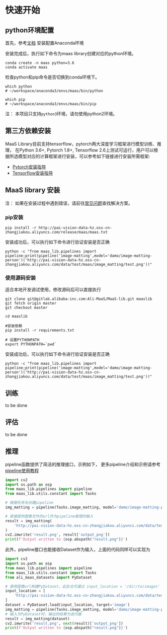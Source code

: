 # 快速开始

## python环境配置
首先，参考[文档](https://docs.anaconda.com/anaconda/install/) 安装配置Anaconda环境

安装完成后，执行如下命令为maas library创建对应的python环境。
```shell
conda create -n maas python=3.6
conda activate maas
```
检查python和pip命令是否切换到conda环境下。
```shell
which python
# ~/workspace/anaconda3/envs/maas/bin/python

which pip
# ~/workspace/anaconda3/envs/maas/bin/pip
```
注： 本项目只支持`python3`环境，请勿使用python2环境。

## 第三方依赖安装

MaaS Library目前支持tensorflow，pytorch两大深度学习框架进行模型训练、推理， 在Python 3.6+,  Pytorch 1.8+, Tensorflow 2.6上测试可运行，用户可以根据所选模型对应的计算框架进行安装，可以参考如下链接进行安装所需框架:

* [Pytorch安装指导](https://pytorch.org/get-started/locally/)
* [Tensorflow安装指导](https://www.tensorflow.org/install/pip)


## MaaS library 安装

注： 如果在安装过程中遇到错误，请前往[常见问题](faq.md)查找解决方案。

### pip安装
```shell
pip install -r http://pai-vision-data-hz.oss-cn-zhangjiakou.aliyuncs.com/release/maas/maas.txt
```

安装成功后，可以执行如下命令进行验证安装是否正确
```shell
python -c "from maas_lib.pipelines import pipeline;print(pipeline('image-matting',model='damo/image-matting-person')('http://pai-vision-data-hz.oss-cn-zhangjiakou.aliyuncs.com/data/test/maas/image_matting/test.png'))"
```


### 使用源码安装

适合本地开发调试使用，修改源码后可以直接执行
```shell
git clone git@gitlab.alibaba-inc.com:Ali-MaaS/MaaS-lib.git maaslib
git fetch origin master
git checkout master

cd maaslib

#安装依赖
pip install -r requirements.txt

# 设置PYTHONPATH
export PYTHONPATH=`pwd`
```

安装成功后，可以执行如下命令进行验证安装是否正确
```shell
python -c "from maas_lib.pipelines import pipeline;print(pipeline('image-matting',model='damo/image-matting-person')('http://pai-vision-data-hz.oss-cn-zhangjiakou.aliyuncs.com/data/test/maas/image_matting/test.png'))"
```


## 训练

to be done

## 评估

to be done

## 推理

pipeline函数提供了简洁的推理接口，示例如下， 更多pipeline介绍和示例请参考[pipeline使用教程](tutorials/pipeline.md)

```python
import cv2
import os.path as osp
from maas_lib.pipelines import pipeline
from maas_lib.utils.constant import Tasks

# 根据任务名创建pipeline
img_matting = pipeline(Tasks.image_matting, model='damo/image-matting-person')

# 直接提供图像文件的url作为pipeline推理的输入
result = img_matting(
    'http://pai-vision-data-hz.oss-cn-zhangjiakou.aliyuncs.com/data/test/maas/image_matting/test.png'
)
cv2.imwrite('result.png', result['output_png'])
print(f'Output written to {osp.abspath("result.png")}')

```

此外，pipeline接口也能接收Dataset作为输入，上面的代码同样可以实现为
```python
import cv2
import os.path as osp
from maas_lib.pipelines import pipeline
from maas_lib.utils.constant import Tasks
from ali_maas_datasets import PyDataset

# 使用图像url构建PyDataset，此处也可通过 input_location = '/dir/to/images' 来使用本地文件夹
input_location = [
    'http://pai-vision-data-hz.oss-cn-zhangjiakou.aliyuncs.com/data/test/maas/image_matting/test.png'
]
dataset = PyDataset.load(input_location, target='image')
img_matting = pipeline(Tasks.image_matting, model='damo/image-matting-person')
# 输入为PyDataset时，输出的结果为迭代器
result = img_matting(dataset)
cv2.imwrite('result.png', next(result)['output_png'])
print(f'Output written to {osp.abspath("result.png")}')
```
